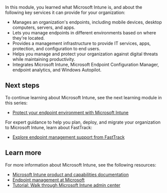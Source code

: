 In this module, you learned what Microsoft Intune is, and about the following key services it can provide for your organization:

- Manages an organization's endpoints, including mobile devices, desktop computers, servers, and apps.
- Lets you manage endpoints in different environments based on where they're located.
- Provides a management infrastructure to provide IT services, apps, protection, and configuration to end users.
- Helps you manage and protect your organization against digital threats while maintaining productivity.
- Integrates Microsoft Intune, Microsoft Endpoint Configuration Manager, endpoint analytics, and Windows Autopilot.

## Next steps

To continue learning about Microsoft Intune, see the next learning module in this series:
- [Protect your endpoint environment with Microsoft Intune](/training/modules/protect-endpoints-with-endpoint-manager/)

For expert guidance to help you plan, deploy, and migrate your organization to Microsoft Intune, learn about FastTrack:
- [Explore endpoint management support from FastTrack](https://go.microsoft.com/fwlink/?linkid=2143850)

## Learn more

For more information about Microsoft Intune, see the following resources:

- [Microsoft Intune product and capabilities documentation](/mem/?azure-portal=true)
- [Endpoint management at Microsoft](/mem/endpoint-manager-overview)
- [Tutorial: Walk through Microsoft Intune admin center](/mem/intune/fundamentals/tutorial-walkthrough-endpoint-manager)
